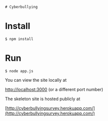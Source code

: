     # Cyberbullying

# Install

	$ npm install

# Run

	$ node app.js
	
You can view the site locally at

[http://localhost:3000](http://localhost:3000) (or a different port number)

The skeleton site is hosted publicly at 

[http://cyberbullyingsurvey.herokuapp.com/](http://cyberbullyingsurvey.herokuapp.com/)


